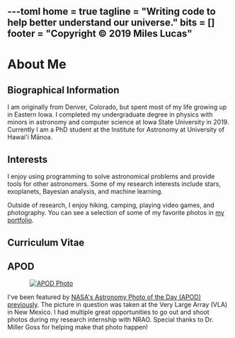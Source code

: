 ---toml
home = true
tagline = "Writing code to help better understand our universe."
bits = []
footer = "Copyright © 2019 Miles Lucas"
---

# About Me


## Biographical Information

I am originally from Denver, Colorado, but spent most of my life growing up in Eastern Iowa. I completed my undergraduate degree in physics with minors in astronomy and computer science at Iowa State University in 2019. Currently I am a PhD student at the Institute for Astronomy at University of Hawai'i Mānoa.

## Interests

I enjoy using programming to solve astronomical problems and provide tools for other astronomers. Some of my research interests include stars, exoplanets, Bayesian analysis, and machine learning.

Outside of research, I enjoy hiking, camping, playing video games, and photography. You can see a selection of some of my favorite photos in [my portfolio](https://portfolio.mileslucas.com).

## Curriculum Vitae
<CV/>

## APOD

<a href="https://apod.nasa.gov/apod/ap180713.html">
    <img src="https://apod.nasa.gov/apod/image/1807/bracewellradiosundial1024.jpg" alt="APOD Photo" style="max-width: 80%; margin-left: auto; margin-right: auto; display: block;">
</a>

I've been featured by [NASA's Astronomy Photo of the Day (APOD) previously](https://apod.nasa.gov/apod/ap180713.html). The picture in question was taken at the Very Large Array (VLA) in New Mexico. I had multiple great opportunities to go out and shoot photos during my research internship with NRAO. Special thanks to Dr. Miller Goss for helping make that photo happen!
